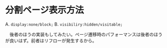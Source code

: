 # 分割ページ表示方法

A. `display:none/block;`
B. `visibiliry:hidden/visitable;`

　後者のほうの実装もしてみたい。ページ遷移時のパフォーマンスは後者のほうが良いはず。前者はリフローが発生するから。

